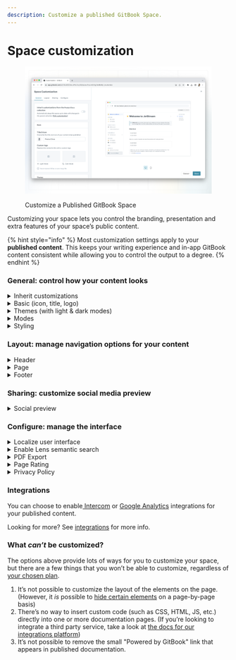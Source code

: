 ```yaml
---
description: Customize a published GitBook Space.
---
```


# Space customization

<figure><img src="../../.gitbook/assets/space-customization (1).png" alt=""><figcaption><p>Customize a Published GitBook Space</p></figcaption></figure>

Customizing your space lets you control the branding, presentation and extra features of your space’s public content.

{% hint style="info" %}
Most customization settings apply to your **published content**. This keeps your writing experience and in-app GitBook content consistent while allowing you to control the output to a degree.
{% endhint %}

### General: control how your content looks

<details>

<summary>Inherit customizations</summary>

If the space you are customizing is within a collection, you’ll see this option:

<img src="../../.gitbook/assets/inherit-customizations.png" alt="Inherit customizations" data-size="original">

When this setting is enabled, the space will automatically inherit any changes made to the customization settings for the parent collection. This is useful if you want to control multiple spaces’ customizations in one place, and removes the need to make the same change multiple times across spaces.

</details>

<details>

<summary>Basic (icon, title, logo)</summary>

**Icon**\
You can set an emoji, or upload an icon of your own. Please note that this setting will only affect the icon that displays _in the published documentation_ and it’ll be used as the favicon for the page. (If you want to edit the icon used within the GitBook app, close the customize section and click on the icon at the top of the space.)

**Title**\
You can set any title you choose for your space. Again, please note that this setting will only affect the title that displays _in the published documentation_. (If you want to edit the title used within the GitBook app, close the customize section and click on the title at the top of the space.)

**Logo**\
You can replace _both_ the space’s title and icon with a custom logo so that your documentation better reflects your own branding — and, you can upload two versions: one for light mode, and one for dark mode. _Note: this setting is only available to spaces owned by an organization subscribed to a Pro or Enterprise plan._

If you’re wondering about the difference between the icon and logo options, here’s the answer! The icon allows you to upload a small, 132px square image, which will be displayed _alongside_ your space title, whereas the custom logo allows you to upload a larger image (we recommend at least 600px wide), which will completely replace the icon and title settings.

</details>

<details>

<summary>Themes (with light &#x26; dark modes)</summary>

Themes enable you to customize the color scheme of your published content. Whichever theme you choose, you’ll have access to choose the primary color for light mode and for dark mode. While you can use any colors you’d like, it’s important to keep accessibility in mind and choose something that will have good contrast so that your content is easy to read.

**Default theme**\
All spaces have access to this theme, where the header background color will be aligned with the background color for the rest of the space.

**Bold theme**\
The bold theme uses the primary color as the header background color. It is only available to spaces owned by an organization subscribed to a Pro or Enterprise plan.

**Contrast theme**\
The contrast theme has a dark header background color in light mode, and a light header background color in dark mode. It is only available to spaces owned by an organization subscribed to a Pro or Enterprise plan.

**Custom theme**\
The custom theme option will enable you to set your own color preferences for the background color and link color in the header, in addition to choosing the primary color for light mode and for dark mode. It is only available to spaces owned by an organization subscribed to a Pro or Enterprise plan.\\

</details>

<details>

<summary>Modes</summary>

**Show mode toggle**\
If you would like visitors to your published content to be able to toggle between light and dark mode, enable this setting! You can see it in action in our own documentation here. It’s located near the top-right corner next to the search bar for larger screens, and within the menu on mobile devices.

**Default mode**\
Choose whether visitors to your published content will see it in light mode or dark mode initially. If show mode toggle is enabled, they’ll be able to switch to the other option if they prefer. If show mode toggle is disabled, they’ll only be able to see your content in the mode you choose here.

_Note: if, instead, you’re looking to change the theme within the GitBook app, you can do that from your settings menu, which can be found at the bottom of the_ [_sidebar_](../../content-editor/editor/navigation.md#sidebar)_._

</details>

<details>

<summary>Styling</summary>

**Font family**\
You can choose a font family for your published content from a list of popular options. This setting is only available to spaces owned by an organization subscribed to a Pro or Enterprise plan.

GitBook doesn’t support the uploading or linking of custom fonts. If you think we’re missing a typeface that works wonderfully for headers, body copy, and captions, [let us know](../../help-and-faq/faq/support.md)!

**Corner style**\
Choose either a rounded corner or straight corner style, to help align your published GitBook content with your own brand’s styling preferences.

**Background**\
Switch between a plain background and a subtly tinted background that complements your theme.

</details>

### Layout: manage navigation options for your content

<details>

<summary>Header</summary>

**Navigation**\
Enable or disable header links for your space! You could use header links to link to important parts of your documentation, or perhaps to link back to your main website.

When enabled, all you’ll need to do is add a title and a URL for each link. We support two levels of header navigation, meaning that you can have sub-links that appear in a dropdown menu.

</details>

<details>

<summary>Page</summary>

**Pagination**\
Keep this setting on to have previous and next buttons appear at the bottom of each page in your space, or toggle it off if you prefer that your pages don’t include those buttons.

</details>

<details>

<summary>Footer</summary>

Enable or disable a footer section for your space! The footer is only available to spaces owned by an organization subscribed to a Pro or Enterprise plan.

**Logo**\
You might like to include your logo or another image in the footer. If you choose to upload one, we recommend a width of at least 600px.

**Copyright text**\
You can include some brief copyright text, if you’d like.

**Navigation**\
You can include links in your footer, in multiple sections. Just like with the header, you just need to add a title and URL for each link. Make sure to also include a section title for each section you create.

</details>

### Sharing: customize social media preview

<details>

<summary>Social preview</summary>

You can upload a custom social preview image for your space. This will set the space’s `og:image` to be your uploaded image, and it’ll show when the space’s link is shared to any platform or product that supports OpenGraph images.

</details>

### Configure: manage the interface

<details>

<summary>Localize user interface</summary>

You can select from a list of languages to localize the user interface of your published content. This will apply translations to the **non-custom** areas of the interface.

This setting will _not_ auto-translate your actual content, but can help with matching the user interface to the language that you are writing in.

Is there a language we don’t yet offer that you would like to see included in this list? [Let us know](../../help-and-faq/faq/support.md)!

</details>

<details>

<summary>Enable Lens semantic search</summary>

Enabling Lens allows visitors to your published documentation to ask questions and receive a semantic answer based on your content.

You can [find out more about Lens](../../content-editor/searching-your-content/lens.md).

</details>

<details>

<summary>PDF Export</summary>

You can choose whether or not you’d like visitors to your published content to be able to download the content as a PDF file.

You can [find out more about the PDF export feature](../share/pdf-export.md).

PDF Export is only available to spaces owned by an organization subscribed to a Pro or Enterprise plan.

</details>

<details>

<summary>Page Rating</summary>

Choose whether or not visitors to your published content can leave a rating on each page to let you know how they feel about it. They’ll be able to choose a sad, neutral, or happy face.

You can review the results of this survey if you open the [**Insights**](../../snippets-and-insights/insights.md) page and select the [**Content scores**](../../snippets-and-insights/insights.md#content-scores) tab.

</details>

<details>

<summary>Privacy Policy</summary>

You can link to your own privacy policy to help visitors understand how your GitBook content uses cookies, and how you protect their privacy. If you choose not to set one, [GitBook’s own privacy policy](https://policies.gitbook.com/privacy-and-security/statement/cookies) will be used.

</details>

### Integrations

You can choose to enable[ Intercom](broken-reference/) or [Google Analytics](broken-reference/) integrations for your published content.

Looking for more? See [integrations](broken-reference/) for more info.

### What _can’t_ be customized?

The options above provide lots of ways for you to customize your space, but there are a few things that you won’t be able to customize, regardless of [your chosen plan](../../account-management/plans/).

1. It’s not possible to customize the layout of the elements on the page. (However, it _is_ possible to [hide certain elements](page-layouts.md) on a page-by-page basis)
2. There’s no way to insert custom code (such as CSS, HTML, JS, etc.) directly into one or more documentation pages. (If you’re looking to integrate a third party service, take a look at [the docs for our integrations platform](https://developer.gitbook.com/))
3. It’s not possible to remove the small "Powered by GitBook" link that appears in published documentation.
